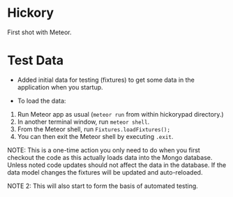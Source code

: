 Hickory
========

First shot with Meteor.

# Test Data

* Added initial data for testing (fixtures) to get some data in the application when you startup.

* To load the data:

1. Run Meteor app as usual (`meteor run` from within hickorypad directory.)
2. In another terminal window, run `meteor shell`.
3. From the Meteor shell, run `Fixtures.loadFixtures();`
4. You can then exit the Meteor shell by executing `.exit`.

NOTE: This is a one-time action you only need to do when you first checkout the code as this actually loads data into the Mongo database.
Unless noted code updates should not affect the data in the database.  If the data model changes the fixtures will be updated and
auto-reloaded.

NOTE 2: This will also start to form the basis of automated testing.